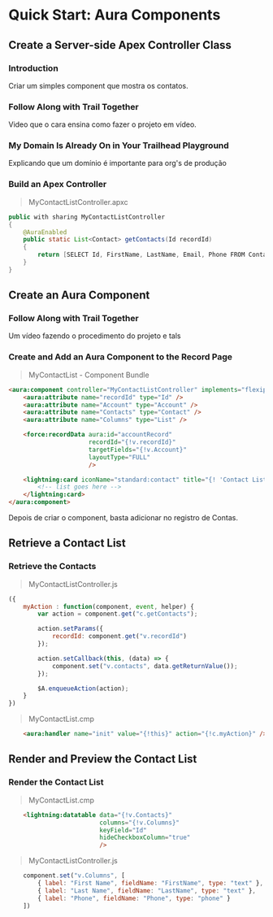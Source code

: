 # Quick Start: Aura Components

## Create a Server-side Apex Controller Class

### Introduction

Criar um simples component que mostra os contatos.

### Follow Along with Trail Together

Video que o cara ensina como fazer o projeto em vídeo.

### My Domain Is Already On in Your Trailhead Playground

Explicando que um domínio é importante para org's de produção

### Build an Apex Controller

> MyContactListController.apxc
```Java
public with sharing MyContactListController
{
    @AuraEnabled 
    public static List<Contact> getContacts(Id recordId)
    {
        return [SELECT Id, FirstName, LastName, Email, Phone FROM Contact WHERE AccountId = :recordId];
    }
}
```

## Create an Aura Component

### Follow Along with Trail Together

Um vídeo fazendo o procedimento do projeto e tals

### Create and Add an Aura Component to the Record Page

> MyContactList - Component Bundle
```HTML
<aura:component controller="MyContactListController" implements="flexipage:availableForRecordHome,force:hasRecordId" access="global">
    <aura:attribute name="recordId" type="Id" />
    <aura:attribute name="Account" type="Account" />
    <aura:attribute name="Contacts" type="Contact" />
    <aura:attribute name="Columns" type="List" />

    <force:recordData aura:id="accountRecord" 
                      recordId="{!v.recordId}"
                      targetFields="{!v.Account}"
                      layoutType="FULL"
                      />

    <lightning:card iconName="standard:contact" title="{! 'Contact List for ' + v.Account.Name}">
        <!-- list goes here -->
    </lightning:card>
</aura:component>
```

Depois de criar o component, basta adicionar no registro de Contas.

## Retrieve a Contact List

### Retrieve the Contacts

> MyContactListController.js
```js
({
    myAction : function(component, event, helper) {
        var action = component.get("c.getContacts");

        action.setParams({
            recordId: component.get("v.recordId")
        });

        action.setCallback(this, (data) => {
            component.set("v.contacts", data.getReturnValue());
        });

        $A.enqueueAction(action);
    }
})
```
> MyContactList.cmp
```html
    <aura:handler name="init" value="{!this}" action="{!c.myAction}" />
```

## Render and Preview the Contact List

### Render the Contact List

> MyContactList.cmp
```html
    <lightning:datatable data="{!v.Contacts}" 
                         columns="{!v.Columns}" 
                         keyField="Id"
                         hideCheckboxColumn="true" 
                         />
```

> MyContactListController.js
```js
    component.set("v.Columns", [
        { label: "First Name", fieldName: "FirstName", type: "text" },
        { label: "Last Name", fieldName: "LastName", type: "text" },
        { label: "Phone", fieldName: "Phone", type: "phone" }
    ])
```